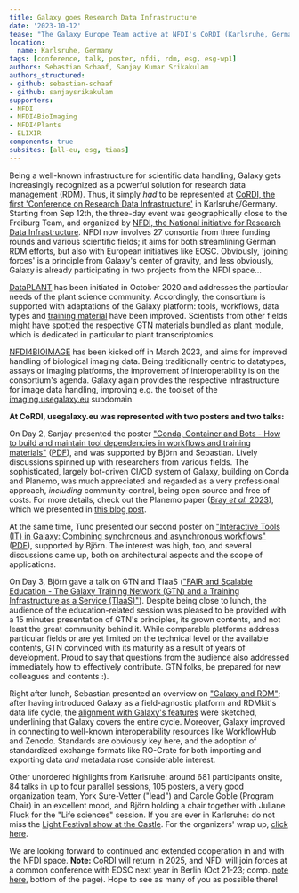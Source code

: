 ```yaml
---
title: Galaxy goes Research Data Infrastructure
date: '2023-10-12'
tease: "The Galaxy Europe Team active at NFDI's CoRDI (Karlsruhe, Germany, Sep 12th to 14th)"
location:
  name: Karlsruhe, Germany
tags: [conference, talk, poster, nfdi, rdm, esg, esg-wp1]
authors: Sebastian Schaaf, Sanjay Kumar Srikakulam
authors_structured:
- github: sebastian-schaaf
- github: sanjaysrikakulam
supporters:
- NFDI
- NFDI4BioImaging
- NFDI4Plants
- ELIXIR
components: true
subsites: [all-eu, esg, tiaas]
---
```


Being a well-known infrastructure for scientific data handling, Galaxy gets increasingly recognized as a powerful solution for research data management (RDM). Thus, it simply _had_ to be represented at [CoRDI, the first 'Conference on Research Data Infrastructure'](https://www.nfdi.de/cordi-2023/?lang=en) in Karlsruhe/Germany. Starting from Sep 12th, the three-day event was geographically close to the Freiburg Team, and organized by [NFDI, the National initiative for Research Data Infrastructure](https://www.nfdi.de/?lang=en). NFDI now involves 27 consortia from three funding rounds and various scientific fields; it aims for both streamlining German RDM efforts, but also with European initiatives like EOSC. Obviously, 'joining forces' is a principle from Galaxy's center of gravity, and less obviously, Galaxy is already participating in two projects from the NFDI space...

[DataPLANT](https://nfdi4plants.de) has been initiated in October 2020 and addresses the particular needs of the plant science community. Accordingly, the consortium is supported with adaptations of the Galaxy platform: tools, workflows, data types and [training material](https://training.galaxyproject.org/training-material/tags/plants/) have been improved. Scientists from other fields might have spotted the respective GTN materials bundled as [plant module](https://gallantries.github.io/video-library/modules/plants), which is dedicated in particular to plant transcriptomics.

[NFDI4BIOIMAGE](https://nfdi4bioimage.de) has been kicked off in March 2023, and aims for improved handling of biological imaging data. Being traditionally centric to datatypes, assays or imaging platforms, the improvement of interoperability is on the consortium's agenda. Galaxy again provides the respective infrastructure for image data handling, improving e.g. the toolset of the [imaging.usegalaxy.eu](https://imaging.usegalaxy.eu) subdomain.

**At CoRDI, usegalaxy.eu was represented with two posters and two talks:**

On Day 2, Sanjay presented the poster ["Conda, Container and Bots - How to build and maintain tool dependencies
in workflows and training materials"](https://www.tib-op.org/ojs/index.php/CoRDI/article/view/417) ([PDF](https://drive.google.com/file/d/1sZm9J-U4Ets40g9QZ_J5kizx2d2xkKTd/view?usp=sharing)), and was supported by Björn and Sebastian. Lively discussions spinned up with researchers from various fields. The sophisticated, largely bot-driven CI/CD system of Galaxy, building on Conda and Planemo, was much appreciated and regarded as a very professional approach, _including_ community-control, being open source and free of costs. For more details, check out the Planemo paper ([Bray _et al._ 2023](https://doi.org/10.1101/gr.276963.122)), which we presented in [this blog post](https://galaxyproject.org/news/2023-05-09-paper-bray-planemo/).

At the same time, Tunc presented our second poster on ["Interactive Tools (IT) in Galaxy: Combining synchronous and asynchronous workflows"](https://www.tib-op.org/ojs/index.php/CoRDI/article/view/419) ([PDF](https://drive.google.com/file/d/1ciKpmuhLC64w5xNGt-aW0mrbfLDOqfKC/view?usp=sharing)), supported by Björn. The interest was high, too, and several discussions came up, both on architectural aspects and the scope of applications.

On Day 3, Björn gave a talk on GTN and TIaaS (["FAIR and Scalable Education - The Galaxy Training Network (GTN) and a Training Infrastructure as a Service (TIaaS)"](https://www.tib-op.org/ojs/index.php/CoRDI/article/view/422)). Despite being close to lunch, the audience of the education-related session was pleased to be provided with a 15 minutes presentation of GTN's principles, its grown contents, and not least the great community behind it. While comparable platforms address particular fields or are yet limited on the technical level or the available contents, GTN convinced with its maturity as a result of years of development. Proud to say that questions from the audience also addressed immediately how to effectively contribute. GTN folks, be prepared for new colleagues and contents :).

Right after lunch, Sebastian presented an overview on ["Galaxy and RDM"](https://www.tib-op.org/ojs/index.php/CoRDI/article/view/421); after having introduced Galaxy as a field-agnostic platform and RDMkit's data life cycle, the [alignment with Galaxy's features](https://galaxyproject.org/news/2022-10-19-rdm-galaxy/) were sketched, underlining that Galaxy covers the entire cycle. Moreover, Galaxy improved in connecting to well-known interoperability resources like WorkflowHub and Zenodo. Standards are obviously key here, and the adoption of standardized exchange formats like RO-Crate for both importing and exporting data _and_ metadata rose considerable interest.

Other unordered highlights from Karlsruhe: around 681 participants onsite, 84 talks in up to four parallel sessions, 105 posters, a very good organization team, York Sure-Vetter ("lead") and Carole Goble (Program Chair) in an excellent mood, and Björn holding a chair together with Juliane Fluck for the "Life sciences" session. If you are ever in Karlsruhe: do not miss the [Light Festival show at the Castle](https://www.schlosslichtspiele.info/en/). For the organizers' wrap up, [click here](https://www.nfdi.de/cordi-2023-5-conference-highlights/?lang=en).

We are looking forward to continued and extended cooperation in and with the NFDI space. **Note:** CoRDI will return in 2025, and NFDI will join forces at a common conference with EOSC next year in Berlin (Oct 21-23; comp. [note here](https://eosc.eu/news/2023/09/takeaways-from-the-eosc-symposium-2023/), bottom of the page). Hope to see as many of you as possible there!
